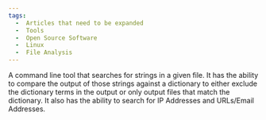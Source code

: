 ```yaml
---
tags:
  -  Articles that need to be expanded
  -  Tools
  -  Open Source Software
  -  Linux
  -  File Analysis
---
```

A command line tool that searches for strings in a given file. It has
the ability to compare the output of those strings against a dictionary
to either exclude the dictionary terms in the output or only output
files that match the dictionary. It also has the ability to search for
IP Addresses and URLs/Email Addresses.
